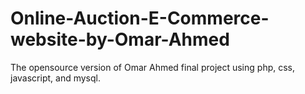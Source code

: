 # Online-Auction-E-Commerce-website-by-Omar-Ahmed
The opensource version of Omar Ahmed final project using php, css, javascript, and mysql.

